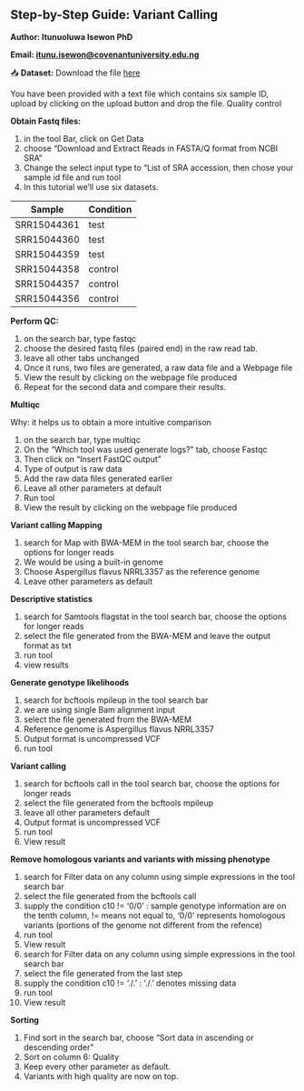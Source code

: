 ## Step-by-Step Guide: Variant Calling 

**Author: Itunuoluwa Isewon PhD**

**Email: itunu.isewon@covenantuniversity.edu.ng**

📥 **Dataset:** Download the file [here](https://drive.google.com/file/d/1c76DZ7CuSO4cydkB7lpEBrNCuuC1JLVT/view?usp=sharing)

You have been provided with a text file which contains six sample ID, upload by clicking on the upload button and drop the file.
Quality control

**Obtain Fastq files:**

1.	in the tool Bar, click on Get Data
2.	choose “Download and Extract Reads in FASTA/Q format from NCBI SRA”
3.	Change the select input type to “List of SRA accession, then chose your sample id file and run tool
4.	In this tutorial we’ll use six datasets.

|**Sample**| **Condition**|
|---|---|
|SRR15044361| test
|SRR15044360| test
|SRR15044359| test
|SRR15044358| control
|SRR15044357| control
|SRR15044356| control

**Perform QC:**

1.	on the search bar, type fastqc
2.	choose the desired fastq files (paired end) in the raw read tab.
3.	leave all other tabs unchanged 
4.	Once it runs, two files are generated, a raw data file and a Webpage file
5.	View the result by clicking on the webpage file produced
6.	Repeat for the second data and compare their results.
   
**Multiqc**

Why: it helps us to obtain a more intuitive comparison

1.	on the search bar, type multiqc
2.	On the “Which tool was used generate logs?” tab, choose Fastqc
3.	Then click on “Insert FastQC output”
4.	Type of output is raw data
5.	Add the raw data files generated earlier
6.	Leave all other parameters at default
7.	Run tool
8.	View the result by clicking on the webpage file produced

**Variant calling Mapping**

1.	search for Map with BWA-MEM in the tool search bar, choose the options for longer reads
2.	We would be using a built-in genome
3.	Choose Aspergillus flavus NRRL3357 as the reference genome
4.	Leave other parameters as default
   
**Descriptive statistics**
1.	search for Samtools flagstat in the tool search bar, choose the options for longer reads
2.	select the file generated from the BWA-MEM and leave the output format as txt
3.	run tool
4.	view results

**Generate genotype likelihoods**

1.	search for bcftools mpileup in the tool search bar
2.	we are using single Bam alignment input
3.	select the file generated from the BWA-MEM 
4.	Reference genome is Aspergillus flavus NRRL3357
5.	Output format is uncompressed VCF
6.	run tool
   
**Variant calling**

1.	search for bcftools call in the tool search bar, choose the options for longer reads
2.	select the file generated from the bcftools mpileup
3.	leave all other parameters default
4.	Output format is uncompressed VCF
5.	run tool
6.	View result
	
**Remove homologous variants and variants with missing phenotype**

1.	search for Filter data on any column using simple expressions in the tool search bar
2.	select the file generated from the bcftools call
3.	supply the condition c10 != ‘0/0’ : sample genotype information are on the tenth column, != means not equal to, ‘0/0’ represents homologous variants (portions of the genome not different from the refence)
4.	run tool
5.	View result
6.	search for Filter data on any column using simple expressions in the tool search bar
7.	select the file generated from the last step
8.	supply the condition c10 != ‘./.’ : ‘./.’ denotes missing data
9.	run tool
10.	View result

**Sorting**

1.	Find sort in the search bar, choose “Sort data in ascending or descending order”
2.	Sort on column 6: Quality
3.	Keep every other parameter as default.
4.	Variants with high quality are now on top.
